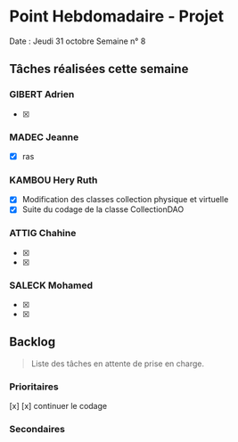 # Point Hebdomadaire - Projet

Date : Jeudi 31 octobre
Semaine n° 8

## Tâches réalisées cette semaine

### GIBERT Adrien

- [x] 

### MADEC Jeanne
- [x] ras

### KAMBOU Hery Ruth

- [x] Modification des classes collection physique et virtuelle  
- [x] Suite du codage de la classe CollectionDAO
### ATTIG Chahine
- [x] 
- [x] 


### SALECK Mohamed
- [x] 
- [x] 

## Backlog

> Liste des tâches en attente de prise en charge.

### Prioritaires

[x] 
[x] continuer le codage 



### Secondaires